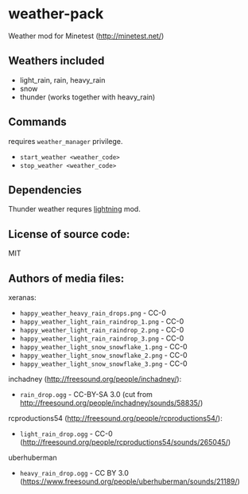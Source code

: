 weather-pack
=======================
Weather mod for Minetest (http://minetest.net/)

Weathers included
-----------------------
* light_rain, rain, heavy_rain
* snow
* thunder (works together with heavy_rain)

Commands
-----------------------
requires `weather_manager` privilege.

  * `start_weather <weather_code>` 
  * `stop_weather <weather_code>` 

Dependencies
-----------------------
Thunder weather requres [lightning](https://github.com/minetest-mods/lightning) mod.

License of source code:
-----------------------
MIT

Authors of media files:
-----------------------

xeranas:

  * `happy_weather_heavy_rain_drops.png` - CC-0
  * `happy_weather_light_rain_raindrop_1.png` - CC-0
  * `happy_weather_light_rain_raindrop_2.png` - CC-0
  * `happy_weather_light_rain_raindrop_3.png` - CC-0
  * `happy_weather_light_snow_snowflake_1.png` - CC-0
  * `happy_weather_light_snow_snowflake_2.png` - CC-0
  * `happy_weather_light_snow_snowflake_3.png` - CC-0

inchadney (http://freesound.org/people/inchadney/):

  * `rain_drop.ogg` - CC-BY-SA 3.0 (cut from http://freesound.org/people/inchadney/sounds/58835/)

rcproductions54 (http://freesound.org/people/rcproductions54/):

  * `light_rain_drop.ogg` - CC-0 (http://freesound.org/people/rcproductions54/sounds/265045/)

uberhuberman

  * `heavy_rain_drop.ogg` - CC BY 3.0 (https://www.freesound.org/people/uberhuberman/sounds/21189/)
